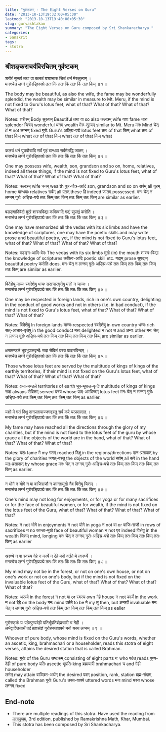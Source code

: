 ```yaml
---
title: "गुर्वष्टकम् - The Eight Verses on Guru"
date: "2013-10-13T19:32:00+05:30"
lastmod: "2013-10-13T19:40:00+05:30"
slug: gurvashtakam
summary: "The Eight Verses on Guru composed by Sri Shankaracharya."
categories:
- Sanskrit
tags:
- stotra
---
```



श्रीशङ्कराचर्यविरचितम् गुर्वष्टकम्
------


शरीरं सुरूपं तथा वा कलत्रं यशश्चारु चित्रं धनं मेरुतुल्यम् ।  
मनश्चेन्न लग्नं  गुरोरङ्घ्रिपद्मे  ततः किं ततः किं ततः किं ततः किम् ॥ १॥ 

The body may be beautiful, as also the wife, the fame may be wonderfully splendid, the wealth 
may be similar in measure to Mt. Meru, if the mind is not fixed to Guru's lotus feet, what of that?
What of that? What of that? What of that?


Notes: शरीरम् Body सुरूपम् Beautiful तथा  वा so also कलत्रम् wife यशः fame चारु splendor चित्रम् wonderful 
धनम् wealth मेरु-तुल्यम् similar to Mt. Meru
मनः Mind चेत् if न not लग्नम् fixed गुरोः Guru's अङ्घ्रि-पद्मे lotus feet ततः of that किम् what ततः of that 
किम् what ततः of that किम् what ततः of that किम् what

---------

कलत्रं धनं पुत्रपौत्रादि सर्वं गृहं बान्धवा सर्वमेतद्धि जातम् ।   
मनश्चेन्न लग्नं  गुरोरङ्घ्रिपद्मे  ततः किं ततः किं ततः किं ततः किम् ॥ २॥ 

One may possess wife, wealth, son, grandson and so on, home, relatives, indeed all these things, 
if the mind is not fixed to Guru's lotus feet, what of that? What of that? What of that? 
What of that?

Notes: 
कलत्रम् wife धनम् wealth पुत्र-पौत्र-आदि son, grandson and so on सर्वम् all गृहम् home बान्धवाः relatives 
सर्वम् all एतत् these हि indeed जातम्  possessed. 
मनः चेत् न लग्नम् गुरोः अङ्घ्रि-पद्मे   ततः किम् ततः किम् ततः किम् ततः किम् are similar as earlier.





-------

षडङ्गादिवेदो मुखे शास्त्रविद्या कवित्वादि गद्यं सुपद्यं करोति ।  
मनश्चेन्न लग्नं  गुरोरङ्घ्रिपद्मे  ततः किं ततः किं ततः किं ततः किम् ॥ ३॥ 

One may have memorized all the vedas with its six limbs and have the knowledge of scriptures, one may have the poetic skills and may write prose and beautiful poetry, yet, if the mind is 
not fixed to Guru's lotus feet, what of that? What of that? What of that? What of that? 

Notes: 
षडङ्ग-आदि-वेदः The vedas with its six limbs मुखे (in) the mouth शास्त्र-विद्या the knowledge of scriptures
कवित्व-आदि poetic skill etc. गद्यम् prose सुपद्यम् beautiful poetry करोति does. 
मनः चेत् न लग्नम् गुरोः अङ्घ्रि-पद्मे   ततः किम् ततः किम् ततः किम् ततः किम् are similar as earlier.




-------

विदेशेषु मान्यः स्वदेशेषु धन्यः सदाचारवृत्तेषु मत्तो न चान्यः ।  
मनश्चेन्न लग्नं  गुरोरङ्घ्रिपद्मे  ततः किं ततः किं ततः किं ततः किम् ॥ ४॥ 

One may be respected in foreign lands, rich in one's own country, delighting in the conduct
of good works and not in others (i.e. in bad conduct), if the mind is not fixed to Guru's lotus
feet, what of that? What of that? What of that? What of that?

Notes: 
विदेशेषु In foreign lands मान्यः respected स्वदेशेषु in own country धन्यः rich सत्-आचार-वृत्तेषु in the good 
conduct मत्तः delighted न not च  and अन्यः other
मनः चेत् न लग्नम् गुरोः अङ्घ्रि-पद्मे   ततः किम् ततः किम् ततः किम् ततः किम् are similar as earlier.




-------


क्षमामण्डले भूपभूपालवृन्दैः सदा सेवितं यस्य पादारविन्दम् ।  
मनश्चेन्न लग्नं  गुरोरङ्घ्रिपद्मे  ततः किं ततः किं ततः किं ततः किम् ॥ ५॥ 

Those whose lotus feet are served by the multitude of kings of kings of the earthly
territories, if their mind is not fixed on the Guru's lotus feet, what of that? What of that?
What of that? What of that?

Notes:
क्षमा-मण्डले territories of earth भूप-भूपाल-वृन्दैः multitude of kings of kings सदा always सेवितम् served
यस्य whose पाद-अरविन्दम् lotus feet 
मनः चेत् न लग्नम् गुरोः अङ्घ्रि-पद्मे   ततः किम् ततः किम् ततः किम् ततः किम् as earlier.





-------

यशो मे गतं दिक्षु दानप्रतापाज्जगद्वस्तु सर्वं करे यत्प्रसादात् ।  
मनश्चेन्न लग्नं  गुरोरङ्घ्रिपद्मे  ततः किं ततः किं ततः किं ततः किम् ॥ ६॥ 

My fame may have reached all the directions through the glory of my charities, but if the mind
is not fixed to the lotus feet of the guru by whose grace all the objects of the world are in the
hand, what of that? What of that? What of that? What of that?

Notes: यशः fame मे my गतम् reached दिक्षु in the regions/directions दान-प्रतापात् by the glory of charities
जगत्-वस्तु the objects of the world सर्वम् all करे in the hand यत्-प्रसादात् by whose grace
मनः चेत् न लग्नम् गुरोः अङ्घ्रि-पद्मे   ततः किम् ततः किम् ततः किम् ततः किम् as earlier.







-------


न भोगे न योगे न वा वाजिराजौ न कान्तामुखे नैव वित्तेषु चित्तम् ।  
मनश्चेन्न लग्नं  गुरोरङ्घ्रिपद्मे  ततः किं ततः किं ततः किं ततः किम् ॥ ७॥ 

One's mind may not long for enjoyments, or for yoga or for many sacrifices or for the face
of beautiful women, or for wealth, if the mind is not fixed on the lotus feet of the Guru, what
of that? What of that? What of that? What of that? 

Notes: न not भोगे in enjoyments न not योगे in yoga न not वा or वाजि-राजौ in rows of sacrifices न no
कान्ता-मुखे face of beautiful woman न not एव indeed वित्तेषु in the wealth चित्तम् mind, longing
मनः चेत् न लग्नम् गुरोः अङ्घ्रि-पद्मे   ततः किम् ततः किम् ततः किम् ततः किम् as earlier





-------


अरण्ये न वा स्वस्य गेहे न कार्ये न देहे मनो वर्तते मे त्वनर्घ्ये ।  
मनश्चेन्न लग्नं  गुरोरङ्घ्रिपद्मे  ततः किं ततः किं ततः किं ततः किम् ॥ ८॥ 

My mind may not be in the forest, or not on one's own house, or not on one's work or not
on one's body, but if the mind is not fixed on the invaluable lotus feet of the Guru, what of that?
What of that? What of that? What of that?

Notes: अरण्ये in the forest न not वा or स्वस्य own गेहे house न not कार्ये in the work न not 
देहे on the body मनः mind वर्तते to be मे my तु then, but अनर्घ्ये invaluable 
मनः चेत् न लग्नम् गुरोः अङ्घ्रि-पद्मे   ततः किम् ततः किम् ततः किम् ततः किम् as ealier



-------

गुरोरष्टकं यः पठेत्पुण्यदेही यतिर्भूपतिर्ब्रह्मचारी च गेही ।  
लभेद्वाञ्छितार्थं पदं ब्रह्मसंज्ञं गुरोरुक्तवाक्ये मनो यस्य लग्नम् ॥ ९ ॥

Whoever of pure body, whose mind is fixed on the Guru's words, whether an ascetic, king, brahmachari or a householder, reads this stotra of eight verses, attains the desired station that 
is called Brahman.


Notes: गुरोः of the Guru अष्टकम् consisting of eight parts यः who पठेत् reads पुण्य-देही of pure body 
यतिः ascetic भूपतिः king ब्रह्मचारी brahmachari च and गेही householder  
लभेत् may attain वाञ्छित-अर्थम् the desired पदम् position, rank, station ब्रह्म-संज्ञम् called the Brahman
गुरोः Guru's उक्त-वाक्ये uttered words मनः mind यस्य whose लग्नम् fixed

End-note
--------
* There are multiple readings of this stotra. Have used the reading from 
[मन्त्रपुष्पम्](http://www.advaitaashrama.org/Book/Detail/1093), 3rd edition, published by Ramakrishna
Math, Khar, Mumbai.
* This stotra has been composed by Sri Shankacharya.
